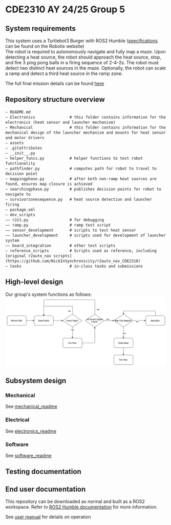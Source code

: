 # CDE2310 AY 24/25 Group 5

## System requirements
This system uses a Turtlebot3 Burger with ROS2 Humble ([specifications](https://emanual.robotis.com/docs/en/platform/turtlebot3/features/#specifications) can be found on the Robotis website)\
The robot is required to autonomously navigate and fully map a maze. Upon detecting a heat source, the robot should approach the heat source, stop, and fire 3 ping pong balls in a firing sequence of 2-4-2s. The robot must detect two distinct heat sources in the maze. Optionally, the robot can scale a ramp and detect a third heat source in the ramp zone.

The full final mission details can be found [here](https://github.com/NickInSynchronicity/EG2310_AY2024-25/blob/main/docs/Mission%20Readme.md)

## Repository structure overview
```
— README.md
— Electronics               # this folder contains information for the electronics (heat sensor and launcher mechanism)
— Mechanical                # this folder contains information for the mechanical design of the launcher mechanism and mounts for heat sensor and motor drivers
— assets
— .gitattributes
— __init__.py
— helper_funcs.py           # helper functions to test robot functionality
— pathfinder.py             # computes path for robot to travel to decision point 
— mappingphase.py           # after both non-ramp heat sources are found, ensures map closure is achieved
— searchingphase.py         # publishes decision points for robot to navigate to
— survivorzonesequence.py   # heat source detection and launcher firing
— package.xml
— dev_scripts
—— r2z1.py                  # for debugging 
—— ramp.py                  # ramp test script
—— sensor_development       # scripts to test heat sensor
—— launcher_development     # scripts used for development of launcher system
—— board_integration        # other test scripts
— reference_scripts         # Scripts used as reference, including [original r2auto_nav scripts](https://github.com/NickInSynchronicity/r2auto_nav_CDE2310)
— tasks                     # in-class tasks and submissions
```

## High-level design
Our group's system functions as follows:
![system flowchart](assets/FinalSolution.png)


## Subsystem design

### Mechanical
See [mechanical_readme](Mechanical/mechanical_readme.md)
### Electrical
See [electronics_readme](Electronics/electronics_readme.md)

### Software
See [software_readme](software_readme.md)

## Testing documentation


## End user documentation
This repository can be downloaded as normal and built as a ROS2 workspace. Refer to [ROS2 Humble documentation](https://docs.ros.org/en/humble/Tutorials/Beginner-Client-Libraries/Creating-A-Workspace/Creating-A-Workspace.html) for more information. 



See [user manual](assets/end_user_documentation_v1.1.pdf) for details on operation
